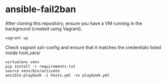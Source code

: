 # ansible-fail2ban


After cloning this repository, ensure you have a VM running in the background (created using Vagrant). 
```
vagrant up
```

Check vagrant ssh-config and ensure that it matches the credentials listed inside host_vars/



```
virtualenv venv
pip install -r requirements.txt
source venv/bin/activate
ansible-playbook -i hosts.yml -vv playbook.yml
```